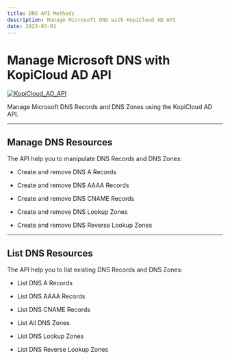```yaml
---
title: DNS API Methods
description: Manage Microsoft DNS with KopiCloud AD API
date: 2023-03-01
---
```


# Manage Microsoft DNS with KopiCloud AD API
[![KopiCloud_AD_API](https://img.shields.io/badge/kopiCloud_ad-v1.0+-blueviolet.svg)](https://www.kopicloud-ad-api.com)

Manage Microsoft DNS Records and DNS Zones using the KopiCloud AD API.

----

## Manage DNS Resources

The API help you to manipulate DNS Records and DNS Zones:

- Create and remove DNS A Records

- Create and remove DNS AAAA Records

- Create and remove DNS CNAME Records

- Create and remove DNS Lookup Zones

- Create and remove DNS Reverse Lookup Zones

----

## List DNS Resources

The API help you to list existing DNS Records and DNS Zones:

- List DNS A Records

- List DNS AAAA Records

- List DNS CNAME Records

- List All DNS Zones

- List DNS Lookup Zones

- List DNS Reverse Lookup Zones
